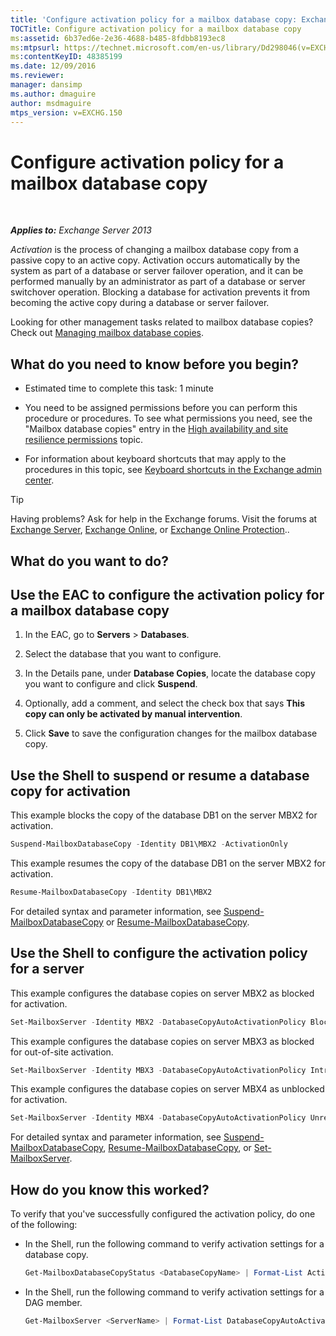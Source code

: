 ```yaml
---
title: 'Configure activation policy for a mailbox database copy: Exchange 2013 Help'
TOCTitle: Configure activation policy for a mailbox database copy
ms:assetid: 6b37ed6e-2e36-4688-b485-8fdbb8193ec8
ms:mtpsurl: https://technet.microsoft.com/en-us/library/Dd298046(v=EXCHG.150)
ms:contentKeyID: 48385199
ms.date: 12/09/2016
ms.reviewer: 
manager: dansimp
ms.author: dmaguire
author: msdmaguire
mtps_version: v=EXCHG.150
---
```


# Configure activation policy for a mailbox database copy

 

_**Applies to:** Exchange Server 2013_

*Activation* is the process of changing a mailbox database copy from a passive copy to an active copy. Activation occurs automatically by the system as part of a database or server failover operation, and it can be performed manually by an administrator as part of a database or server switchover operation. Blocking a database for activation prevents it from becoming the active copy during a database or server failover.

Looking for other management tasks related to mailbox database copies? Check out [Managing mailbox database copies](managing-mailbox-database-copies-exchange-2013-help.md).

## What do you need to know before you begin?

  - Estimated time to complete this task: 1 minute

  - You need to be assigned permissions before you can perform this procedure or procedures. To see what permissions you need, see the "Mailbox database copies" entry in the [High availability and site resilience permissions](high-availability-and-site-resilience-permissions-exchange-2013-help.md) topic.

  - For information about keyboard shortcuts that may apply to the procedures in this topic, see [Keyboard shortcuts in the Exchange admin center](keyboard-shortcuts-in-the-exchange-admin-center-2013-help.md).

> [!TIP]
> Having problems? Ask for help in the Exchange forums. Visit the forums at <A href="https://go.microsoft.com/fwlink/p/?linkid=60612">Exchange Server</A>, <A href="https://go.microsoft.com/fwlink/p/?linkid=267542">Exchange Online</A>, or <A href="https://go.microsoft.com/fwlink/p/?linkid=285351">Exchange Online Protection</A>..

## What do you want to do?

## Use the EAC to configure the activation policy for a mailbox database copy

1. In the EAC, go to **Servers** \> **Databases**.

2. Select the database that you want to configure.

3. In the Details pane, under **Database Copies**, locate the database copy you want to configure and click **Suspend**.

4. Optionally, add a comment, and select the check box that says **This copy can only be activated by manual intervention**.

5. Click **Save** to save the configuration changes for the mailbox database copy.

## Use the Shell to suspend or resume a database copy for activation

This example blocks the copy of the database DB1 on the server MBX2 for activation.

```powershell
Suspend-MailboxDatabaseCopy -Identity DB1\MBX2 -ActivationOnly
```

This example resumes the copy of the database DB1 on the server MBX2 for activation.

```powershell
Resume-MailboxDatabaseCopy -Identity DB1\MBX2
```

For detailed syntax and parameter information, see [Suspend-MailboxDatabaseCopy](https://technet.microsoft.com/en-us/library/dd351074\(v=exchg.150\)) or [Resume-MailboxDatabaseCopy](https://technet.microsoft.com/en-us/library/dd335220\(v=exchg.150\)).

## Use the Shell to configure the activation policy for a server

This example configures the database copies on server MBX2 as blocked for activation.

```powershell
Set-MailboxServer -Identity MBX2 -DatabaseCopyAutoActivationPolicy Blocked
```

This example configures the database copies on server MBX3 as blocked for out-of-site activation.

```powershell
Set-MailboxServer -Identity MBX3 -DatabaseCopyAutoActivationPolicy IntrasiteOnly
```

This example configures the database copies on server MBX4 as unblocked for activation.

```powershell
Set-MailboxServer -Identity MBX4 -DatabaseCopyAutoActivationPolicy Unrestricted
```

For detailed syntax and parameter information, see [Suspend-MailboxDatabaseCopy](https://technet.microsoft.com/en-us/library/dd351074\(v=exchg.150\)), [Resume-MailboxDatabaseCopy](https://technet.microsoft.com/en-us/library/dd335220\(v=exchg.150\)), or [Set-MailboxServer](https://technet.microsoft.com/en-us/library/aa998651\(v=exchg.150\)).

## How do you know this worked?

To verify that you've successfully configured the activation policy, do one of the following:

  - In the Shell, run the following command to verify activation settings for a database copy.

    ```powershell
    Get-MailboxDatabaseCopyStatus <DatabaseCopyName> | Format-List ActivationSuspended
    ```

  - In the Shell, run the following command to verify activation settings for a DAG member.

    ```powershell
    Get-MailboxServer <ServerName> | Format-List DatabaseCopyAutoActivationPolicy
    ```
